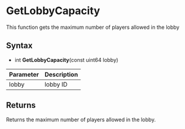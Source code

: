 # GetLobbyCapacity

This function gets the maximum number of players allowed in the lobby

## Syntax

- int **GetLobbyCapacity**(const uint64 lobby)

| Parameter | Description |
|---|---|
| lobby | lobby ID |

## Returns

Returns the maximum number of players allowed in the lobby.
